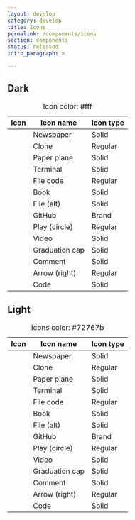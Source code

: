 ```yaml
---
layout: develop
category: develop
title: Icons
permalink: /components/icons
section: components
status: released
intro_paragraph: >

---
```


## Dark
  <table class="pf-c-table pf-m-compact pf-m-grid-md rhd-m-dark" role="grid" aria-label="Icons on dark backgrounds" id="icons-light">
    <caption>Icon color: #fff</caption>
    <thead>
      <tr>
        <th>Icon</th>
        <th>Icon name</th>
        <th>Icon type</th>
      </tr>
    </thead>
    <tbody>
      <tr>
        <td data-label="icon"><i class="fas fa-newspaper"></i></td>
        <td data-label="Icon name">Newspaper</td>
        <td data-label="Icon type">Solid</td>
      </tr>
      <tr>
        <td data-label="icon"><i class="far fa-clone"></i></td>
        <td data-label="Icon name">Clone</td>
        <td data-label="Icon type">Regular</td>
      </tr>
      <tr>
        <td data-label="icon"><i class="fas fa-paper-plane"></i></td>
        <td data-label="Icon name">Paper plane</td>
        <td data-label="Icon type">Solid</td>
      </tr>
      <tr>
        <td data-label="icon"><i class="fas fa-terminal"></i></td>
        <td data-label="Icon name">Terminal</td>
        <td data-label="Icon type">Solid</td>
      </tr>
      <tr>
        <td data-label="icon"><i class="far fa-file-code"></i></td>
        <td data-label="Icon name">File code</td>
        <td data-label="Icon type">Regular</td>
      </tr>
      <tr>
        <td data-label="icon"><i class="fas fa-book"></i></td>
        <td data-label="Icon name">Book</td>
        <td data-label="Icon type">Solid</td>
      </tr>
      <tr>
        <td data-label="icon"><i class="fas fa-file-alt"></i></td>
        <td data-label="Icon name">File (alt)</td>
        <td data-label="Icon type">Solid</td>
      </tr>
      <tr>
        <td data-label="icon"><i class="fab fa-github"></i></td>
        <td data-label="Icon name">GitHub</td>
        <td data-label="Icon type">Brand</td>
      </tr>
      <tr>
        <td data-label="icon"><i class="far fa-play-circle"></i></td>
        <td data-label="Icon name">Play (circle)</td>
        <td data-label="Icon type">Regular</td>
      </tr>
      <tr>
        <td data-label="icon"><i class="fas fa-video"></i></td>
        <td data-label="Icon name">Video</td>
        <td data-label="Icon type">Solid</td>
      </tr>
      <tr>
        <td data-label="icon"><i class="fas fa-graduation-cap"></i></td>
        <td data-label="Icon name">Graduation cap</td>
        <td data-label="Icon type">Solid</td>
      </tr>
      <tr>
        <td data-label="icon"><i class="fas fa-comment"></i></td>
        <td data-label="Icon name">Comment</td>
        <td data-label="Icon type">Solid</td>
      </tr>
      <tr>
        <td data-label="icon"><i class="fa fa-arrow-right"></i></td>
        <td data-label="Icon name">Arrow (right)</td>
        <td data-label="Icon type">Regular</td>
      </tr>
      <tr>
        <td data-label="icon"><i class="fas fa-code"></i></td>
        <td data-label="Icon name">Code</td>
        <td data-label="Icon type">Solid</td>
      </tr>
    </tbody>
  </table>

## Light
  <table class="pf-c-table pf-m-compact pf-m-grid-md" role="grid" aria-label="Icons on light backgrounds" id="icons-light">
    <caption>Icons color: #72767b</caption>
    <thead>
      <tr>
        <th>Icon</th>
        <th>Icon name</th>
        <th>Icon type</th>
      </tr>
    </thead>
    <tbody>
      <tr>
        <td data-label="icon"><i class="fas fa-newspaper"></i></td>
        <td data-label="Icon name">Newspaper</td>
        <td data-label="Icon type">Solid</td>
      </tr>
      <tr>
        <td data-label="icon"><i class="far fa-clone"></i></td>
        <td data-label="Icon name">Clone</td>
        <td data-label="Icon type">Regular</td>
      </tr>
      <tr>
        <td data-label="icon"><i class="fas fa-paper-plane"></i></td>
        <td data-label="Icon name">Paper plane</td>
        <td data-label="Icon type">Solid</td>
      </tr>
      <tr>
        <td data-label="icon"><i class="fas fa-terminal"></i></td>
        <td data-label="Icon name">Terminal</td>
        <td data-label="Icon type">Solid</td>
      </tr>
      <tr>
        <td data-label="icon"><i class="far fa-file-code"></i></td>
        <td data-label="Icon name">File code</td>
        <td data-label="Icon type">Regular</td>
      </tr>
      <tr>
        <td data-label="icon"><i class="fas fa-book"></i></td>
        <td data-label="Icon name">Book</td>
        <td data-label="Icon type">Solid</td>
      </tr>
      <tr>
        <td data-label="icon"><i class="fas fa-file-alt"></i></td>
        <td data-label="Icon name">File (alt)</td>
        <td data-label="Icon type">Solid</td>
      </tr>
      <tr>
        <td data-label="icon"><i class="fab fa-github"></i></td>
        <td data-label="Icon name">GitHub</td>
        <td data-label="Icon type">Brand</td>
      </tr>
      <tr>
        <td data-label="icon"><i class="far fa-play-circle"></i></td>
        <td data-label="Icon name">Play (circle)</td>
        <td data-label="Icon type">Regular</td>
      </tr>
      <tr>
        <td data-label="icon"><i class="fas fa-video"></i></td>
        <td data-label="Icon name">Video</td>
        <td data-label="Icon type">Solid</td>
      </tr>
      <tr>
        <td data-label="icon"><i class="fas fa-graduation-cap"></i></td>
        <td data-label="Icon name">Graduation cap</td>
        <td data-label="Icon type">Solid</td>
      </tr>
      <tr>
        <td data-label="icon"><i class="fas fa-comment"></i></td>
        <td data-label="Icon name">Comment</td>
        <td data-label="Icon type">Solid</td>
      </tr>
      <tr>
        <td data-label="icon"><i class="fa fa-arrow-right"></i></td>
        <td data-label="Icon name">Arrow (right)</td>
        <td data-label="Icon type">Regular</td>
      </tr>
      <tr>
        <td data-label="icon"><i class="fas fa-code"></i></td>
        <td data-label="Icon name">Code</td>
        <td data-label="Icon type">Solid</td>
      </tr>
    </tbody>
  </table>
